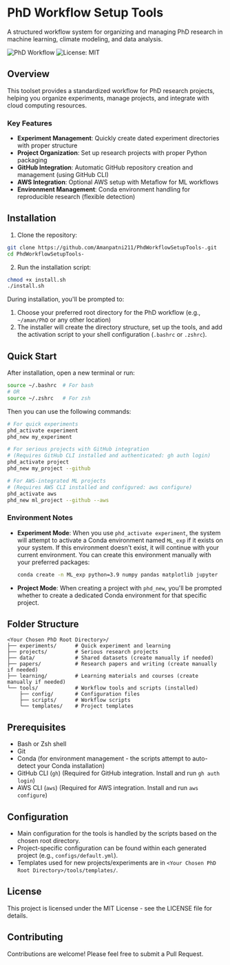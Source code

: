 # PhD Workflow Setup Tools

A structured workflow system for organizing and managing PhD research in machine learning, climate modeling, and data analysis.

![PhD Workflow](https://img.shields.io/badge/PhD-Workflow-blue)
![License: MIT](https://img.shields.io/badge/License-MIT-yellow.svg)

## Overview

This toolset provides a standardized workflow for PhD research projects, helping you organize experiments, manage projects, and integrate with cloud computing resources.

### Key Features

- **Experiment Management**: Quickly create dated experiment directories with proper structure
- **Project Organization**: Set up research projects with proper Python packaging
- **GitHub Integration**: Automatic GitHub repository creation and management (using GitHub CLI)
- **AWS Integration**: Optional AWS setup with Metaflow for ML workflows
- **Environment Management**: Conda environment handling for reproducible research (flexible detection)

## Installation

1. Clone the repository:
```bash
git clone https://github.com/Amanpatni211/PhdWorkflowSetupTools-.git
cd PhdWorkflowSetupTools-
```

2. Run the installation script:
```bash
chmod +x install.sh
./install.sh
```

During installation, you'll be prompted to:
1. Choose your preferred root directory for the PhD workflow (e.g., `~/aman/PhD` or any other location)
2. The installer will create the directory structure, set up the tools, and add the activation script to your shell configuration (`.bashrc` or `.zshrc`).

## Quick Start

After installation, open a new terminal or run:
```bash
source ~/.bashrc  # For bash
# OR
source ~/.zshrc   # For zsh
```

Then you can use the following commands:

```bash
# For quick experiments
phd_activate experiment
phd_new my_experiment

# For serious projects with GitHub integration
# (Requires GitHub CLI installed and authenticated: gh auth login)
phd_activate project
phd_new my_project --github

# For AWS-integrated ML projects
# (Requires AWS CLI installed and configured: aws configure)
phd_activate aws
phd_new ml_project --github --aws
```

### Environment Notes

- **Experiment Mode**: When you use `phd_activate experiment`, the system will attempt to activate a Conda environment named `ML_exp` if it exists on your system. If this environment doesn't exist, it will continue with your current environment. You can create this environment manually with your preferred packages:
  ```bash
  conda create -n ML_exp python=3.9 numpy pandas matplotlib jupyter
  ```

- **Project Mode**: When creating a project with `phd_new`, you'll be prompted whether to create a dedicated Conda environment for that specific project.

## Folder Structure

```
<Your Chosen PhD Root Directory>/
├── experiments/      # Quick experiment and learning
├── projects/         # Serious research projects
├── data/             # Shared datasets (create manually if needed)
├── papers/           # Research papers and writing (create manually if needed)
├── learning/         # Learning materials and courses (create manually if needed)
└── tools/            # Workflow tools and scripts (installed)
    ├── config/       # Configuration files
    ├── scripts/      # Workflow scripts
    └── templates/    # Project templates
```

## Prerequisites

- Bash or Zsh shell
- Git
- Conda (for environment management - the scripts attempt to auto-detect your Conda installation)
- GitHub CLI (`gh`) (Required for GitHub integration. Install and run `gh auth login`)
- AWS CLI (`aws`) (Required for AWS integration. Install and run `aws configure`)

## Configuration

- Main configuration for the tools is handled by the scripts based on the chosen root directory.
- Project-specific configuration can be found within each generated project (e.g., `configs/default.yml`).
- Templates used for new projects/experiments are in `<Your Chosen PhD Root Directory>/tools/templates/`.

## License

This project is licensed under the MIT License - see the LICENSE file for details.

## Contributing

Contributions are welcome! Please feel free to submit a Pull Request. 
